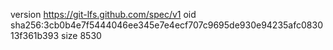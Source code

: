 version https://git-lfs.github.com/spec/v1
oid sha256:3cb0b4e7f5444046ee345e7e4ecf707c9695de930e94235afc083013f361b393
size 8530
